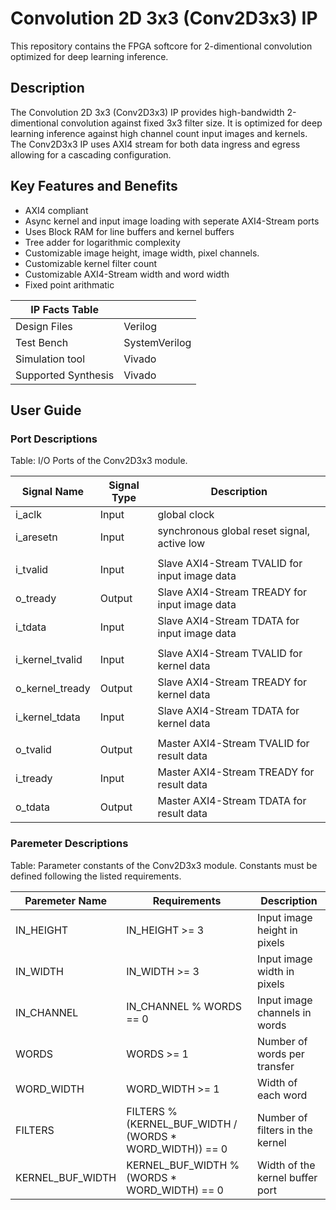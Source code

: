 # Convolution 2D 3x3 (Conv2D3x3) IP
This repository contains the FPGA softcore for 2-dimentional convolution optimized for deep learning inference.


## Description
The Convolution 2D 3x3 (Conv2D3x3) IP provides high-bandwidth 2-dimentional convolution against fixed 3x3 filter size. It is optimized for deep learning inference against high channel count input images and kernels. The Conv2D3x3 IP uses AXI4 stream for both data ingress and egress allowing for a cascading configuration.

## Key Features and Benefits
- AXI4 compliant
- Async kernel and input image loading with seperate AXI4-Stream ports
- Uses Block RAM for line buffers and kernel buffers
- Tree adder for logarithmic complexity
- Customizable image height, image width, pixel channels.
- Customizable kernel filter count
- Customizable AXI4-Stream width and word width
- Fixed point arithmatic 

| IP Facts Table      |                 |
|---------------------|-----------------|
| Design Files        | Verilog         |
| Test Bench          | SystemVerilog   |
| Simulation tool     | Vivado          |
| Supported Synthesis | Vivado          |


## User Guide
### Port Descriptions
Table: I/O Ports of the Conv2D3x3 module.

| Signal Name       | Signal Type   | Description                                   |
|-------------------|---------------|-----------------------------------------------|
| i_aclk            | Input         | global clock                                  |
| i_aresetn         | Input         | synchronous global reset signal, active low   |
|                   |               |                                               |
| i_tvalid          | Input         | Slave AXI4-Stream TVALID for input image data |
| o_tready          | Output        | Slave AXI4-Stream TREADY for input image data |
| i_tdata           | Input         | Slave AXI4-Stream TDATA for input image data  |
|                   |               |                                               |
| i_kernel_tvalid   | Input         | Slave AXI4-Stream TVALID for kernel data      |
| o_kernel_tready   | Output        | Slave AXI4-Stream TREADY for kernel data      |
| i_kernel_tdata    | Input         | Slave AXI4-Stream TDATA for kernel data       |
|                   |               |                                               |
| o_tvalid          | Output        | Master AXI4-Stream TVALID for result data     |
| i_tready          | Input         | Master AXI4-Stream TREADY for result data     |
| o_tdata           | Output        | Master AXI4-Stream TDATA for result data      |

### Paremeter Descriptions
Table: Parameter constants of the Conv2D3x3 module. Constants must be defined following the listed requirements.

| Paremeter Name    | Requirements                                              | Description                       |
|-------------------|-----------------------------------------------------------|-----------------------------------|
| IN_HEIGHT         | IN_HEIGHT >= 3                                            | Input image height in pixels      |
| IN_WIDTH          | IN_WIDTH >= 3                                             | Input image width in pixels       |
| IN_CHANNEL        | IN_CHANNEL % WORDS == 0                                   | Input image channels in words     |
| WORDS             | WORDS >= 1                                                | Number of words per transfer      |
| WORD_WIDTH        | WORD_WIDTH >= 1                                           | Width of each word                |
| FILTERS           | FILTERS % (KERNEL_BUF_WIDTH / (WORDS \* WORD_WIDTH)) == 0 | Number of filters in the kernel   |
| KERNEL_BUF_WIDTH  | KERNEL_BUF_WIDTH % (WORDS \* WORD_WIDTH) == 0             | Width of the kernel buffer port   |